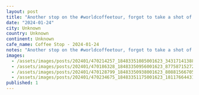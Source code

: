 ```yaml
---
layout: post
title: "Another stop on the #worldcoffeetour, forgot to take a shot of the âlong blackâ I had, sure was tasty tho."
date: "2024-01-24"
city: Unknown
country: Unknown
continent: Unknown
cafe_name: Coffee Stop - 2024-01-24
notes: "Another stop on the #worldcoffeetour, forgot to take a shot of the âlong blackâ I had, sure was tasty tho."
images:
  - /assets/images/posts/202401/470214257_18483351085001623_3431714138889642537_n_18013545437284999.jpg
  - /assets/images/posts/202401/470186328_18483350956001623_8775871527206510909_n_17995298996285474.jpg
  - /assets/images/posts/202401/470128799_18483350938001623_8088156670523509628_n_18002570810343108.jpg
  - /assets/images/posts/202401/470234675_18483351175001623_1811766443133450863_n_18039644587587958.jpg
published: 1
---
```

